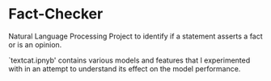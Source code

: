 # Fact-Checker
Natural Language Processing Project to identify if a statement asserts a fact or is an opinion.

`textcat.ipnyb' contains various models and features that I experimented with in an attempt to understand its effect on the model performance.
